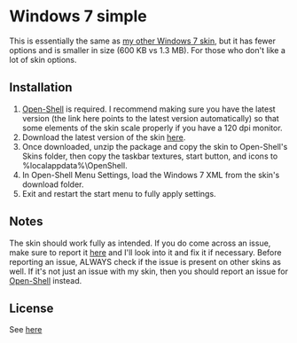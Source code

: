 # Windows 7 simple
This is essentially the same as [my other Windows 7 skin](https://github.com/EJSnow/Windows-7-skin), but it has fewer options and is smaller in size (600 KB vs 1.3 MB). For those who don't like a lot of skin options.
## Installation
1. [Open-Shell](https://github.com/Open-Shell/Open-Shell-Menu/releases/latest) is required. I recommend making sure you have the latest version (the link here points to the latest version automatically) so that some elements of the skin scale properly if you have a 120 dpi monitor.
2. Download the latest version of the skin [here](https://github.com/EJSnow/Windows-7-simple/releases/latest/).
3. Once downloaded, unzip the package and copy the skin to Open-Shell's Skins folder, then copy the taskbar textures, start button, and icons to %localappdata%\OpenShell.
4. In Open-Shell Menu Settings, load the Windows 7 XML from the skin's download folder.
5. Exit and restart the start menu to fully apply settings.

## Notes
The skin should work fully as intended. If you do come across an issue, make sure to report it [here](https://github.com/EJSnow/Windows-7-simple/issues) and I'll look into it and fix it if necessary. Before reporting an issue, ALWAYS check if the issue is present on other skins as well. If it's not just an issue with my skin, then you should report an issue for [Open-Shell](https://github.com/Open-Shell/Open-Shell-Menu/issues) instead.
## License
See [here](https://github.com/EJSnow/Windows-7-skin#what-you-can-do-with-this)

